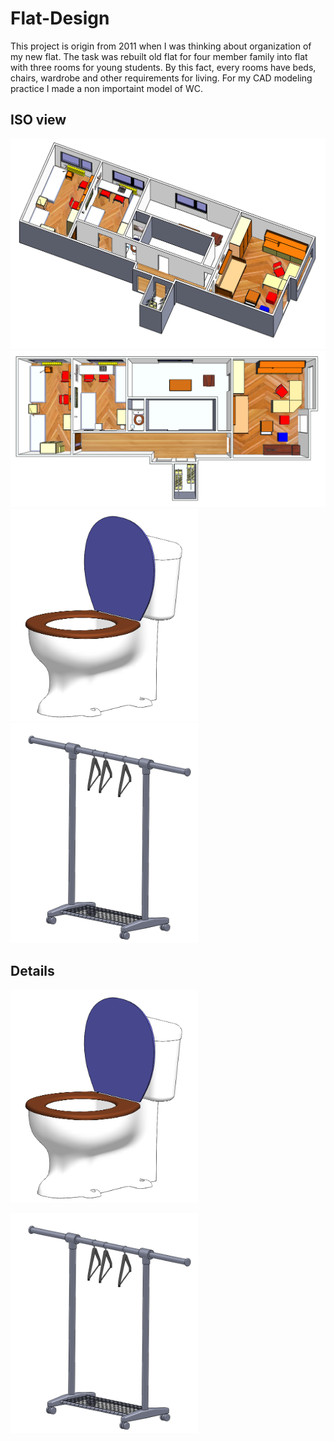 # Flat-Design
This project is origin from 2011 when I was thinking about organization of my new flat. The task was rebuilt old flat for four member family into flat with three  rooms for young students. By this fact, every rooms have beds, chairs, wardrobe and other requirements for living. For my CAD modeling practice I made a non importaint model of WC. 

## ISO view
<p float="left">
  <img src="/Photo/Flat_1.PNG" width="700" /> 
  <img src="/Photo/Flat_2.PNG" width="700" />
  <img src="/Photo/WC.PNG" width="300" />
  <img src="/Photo/Clothes Peg.PNG" width="300" />
</p>

## Details

<p float="left">
  <img src="/Photo/WC.PNG" width="300" />
</p>

<p float="left">
  <img src="/Photo/Clothes Peg.PNG" width="300" />
</p>
